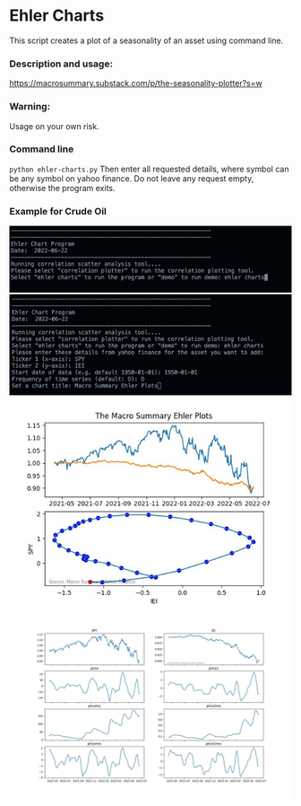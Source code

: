 # Ehler Charts
This script creates a plot of a seasonality of an asset using command line.

### Description and usage:
https://macrosummary.substack.com/p/the-seasonality-plotter?s=w

### Warning:
Usage on your own risk.

### Command line
`python ehler-charts.py`
Then enter all requested details, where symbol can be any symbol on yahoo finance.
Do not leave any request empty, otherwise the program exits.



### Example for Crude Oil

![plot](./Code1.jpg)
![plot](./Code2.jpg)
![plot](./Plot1.jpg)
![plot](./Plot2.jpg)
